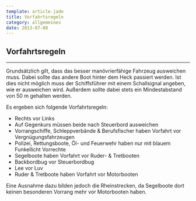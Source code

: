 ```yaml
---
template: article.jade
title: Vorfahrtsregeln
category: allgemeines
date: 2013-07-08
---
```


## Vorfahrtsregeln

---

Grundsätzlich gilt, dass das besser manövrierfähige Fahrzeug ausweichen muss.
Dabei sollte das andere Boot hinter dem Heck passiert werden.
Ist dies nicht möglich muss der Schiffsführer mit einem Schallsignal angeben, wie er ausweichen wird.
Außerdem sollte dabei stets ein Mindestabstand von 50 m gehalten werden.

Es ergeben sich folgende Vorfahrtsregeln:

-   Rechts vor Links
-   Auf Gegenkurs müssen beide nach Steuerbord ausweichen
-   Vorrangschiffe, Schleppverbände & Berufsfischer haben Vorfahrt vor Vergnügungsfahrzeugen
-   Polizei, Rettungsboote, Öl- und Feuerwehr haben nur mit blauem Funkellicht Vorrechte
-   Segelboote haben Vorfahrt vor Ruder- & Tretbooten
-   Backbordbug vor Steuerbordbug
-   Lee vor Luv
-   Ruder & Tretboote haben Vorfahrt vor Motorbooten

Eine Ausnahme dazu bilden jedoch die Rheinstrecken,
da Segelboote dort keinen besonderen Vorrang mehr vor Motorbooten haben.

